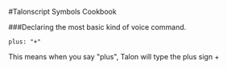 #Talonscript Symbols Cookbook


###Declaring the most basic kind of voice command.

```
plus: "+"
```

This means when you say "plus", Talon will type the plus sign + 



